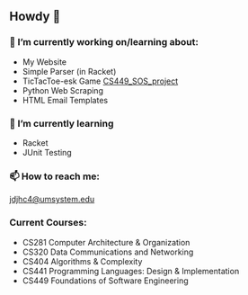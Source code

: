 ## Howdy 👋


### 🔭 I’m currently working on/learning about: 
- My Website  
- Simple Parser (in Racket)  
- TicTacToe-esk Game [CS449_SOS_project](https://github.com/JacobJohnson1/CS449_SOS_project)  
- Python Web Scraping  
- HTML Email Templates


### 🌱 I’m currently learning  
- Racket  
- JUnit Testing 

### 📫 How to reach me:   
jdjhc4@umsystem.edu  

### Current Courses:  

- CS281 Computer Architecture & Organization  
- CS320 Data Communications and Networking    
- CS404 Algorithms & Complexity  
- CS441 Programming Languages: Design & Implementation  
- CS449 Foundations of Software Engineering   

